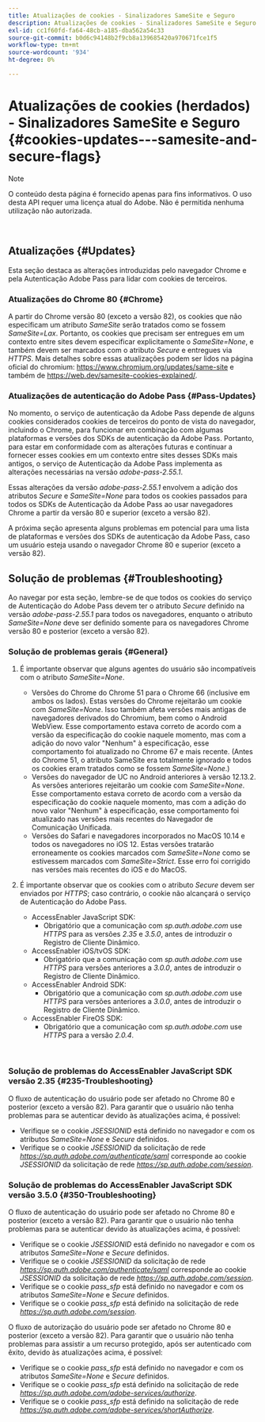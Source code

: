 ```yaml
---
title: Atualizações de cookies - Sinalizadores SameSite e Seguro
description: Atualizações de cookies - Sinalizadores SameSite e Seguro
exl-id: cc1f60fd-fa64-48cb-a185-dba562a54c33
source-git-commit: b0d6c94148b2f9cb8a139685420a970671fce1f5
workflow-type: tm+mt
source-wordcount: '934'
ht-degree: 0%

---
```


# Atualizações de cookies (herdados) - Sinalizadores SameSite e Seguro {#cookies-updates---samesite-and-secure-flags}

>[!NOTE]
>
>O conteúdo desta página é fornecido apenas para fins informativos. O uso desta API requer uma licença atual do Adobe. Não é permitida nenhuma utilização não autorizada.

</br>


## Atualizações {#Updates}

Esta seção destaca as alterações introduzidas pelo navegador Chrome e pela Autenticação Adobe Pass para lidar com cookies de terceiros.



### Atualizações do Chrome 80 {#Chrome}

A partir do Chrome versão 80 (exceto a versão 82), os cookies que não especificam um atributo *SameSite* serão tratados como se fossem *SameSite=Lax*. Portanto, os cookies que precisam ser entregues em um contexto entre sites devem especificar explicitamente o *SameSite=None*, e também devem ser marcados com o atributo *Secure* e entregues via *HTTPS*. Mais detalhes sobre essas atualizações podem ser lidos na página oficial do chromium: <https://www.chromium.org/updates/same-site> e também de <https://web.dev/samesite-cookies-explained/>.


### Atualizações de autenticação do Adobe Pass {#Pass-Updates}

No momento, o serviço de autenticação da Adobe Pass depende de alguns cookies considerados cookies de terceiros do ponto de vista do navegador, incluindo o Chrome, para funcionar em combinação com algumas plataformas e versões dos SDKs de autenticação da Adobe Pass. Portanto, para estar em conformidade com as alterações futuras e continuar a fornecer esses cookies em um contexto entre sites desses SDKs mais antigos, o serviço de Autenticação da Adobe Pass implementa as alterações necessárias na versão *adobe-pass-2.55.1*.

Essas alterações da versão *adobe-pass-2.55.1* envolvem a adição dos atributos *Secure* e *SameSite=None* para todos os cookies passados para todos os SDKs de Autenticação da Adobe Pass ao usar navegadores Chrome a partir da versão 80 e superior (exceto a versão 82).

A próxima seção apresenta alguns problemas em potencial para uma lista de plataformas e versões dos SDKs de autenticação da Adobe Pass, caso um usuário esteja usando o navegador Chrome 80 e superior (exceto a versão 82).

## Solução de problemas {#Troubleshooting}

Ao navegar por esta seção, lembre-se de que todos os cookies do serviço de Autenticação do Adobe Pass devem ter o atributo *Secure* definido na versão *adobe-pass-2.55.1* para todos os navegadores, enquanto o atributo *SameSite=None* deve ser definido somente para os navegadores Chrome versão 80 e posterior (exceto a versão 82).


### Solução de problemas gerais {#General}

1. É importante observar que alguns agentes do usuário são incompatíveis com o atributo *SameSite=None*.

   - Versões do Chrome do Chrome 51 para o Chrome 66 (inclusive em ambos os lados). Estas versões do Chrome rejeitarão um cookie com *SameSite=None*. Isso também afeta versões mais antigas de navegadores derivados do Chromium, bem como o Android WebView. Esse comportamento estava correto de acordo com a versão da especificação do cookie naquele momento, mas com a adição do novo valor &quot;Nenhum&quot; à especificação, esse comportamento foi atualizado no Chrome 67 e mais recente. (Antes do Chrome 51, o atributo SameSite era totalmente ignorado e todos os cookies eram tratados como se fossem *SameSite=None*.)
   - Versões do navegador de UC no Android anteriores à versão 12.13.2. As versões anteriores rejeitarão um cookie com *SameSite=None*. Esse comportamento estava correto de acordo com a versão da especificação do cookie naquele momento, mas com a adição do novo valor &quot;Nenhum&quot; à especificação, esse comportamento foi atualizado nas versões mais recentes do Navegador de Comunicação Unificada.
   - Versões do Safari e navegadores incorporados no MacOS 10.14 e todos os navegadores no iOS 12. Estas versões tratarão erroneamente os cookies marcados com *SameSite=None* como se estivessem marcados com *SameSite=Strict*. Esse erro foi corrigido nas versões mais recentes do iOS e do MacOS.


1. É importante observar que os cookies com o atributo *Secure* devem ser enviados por *HTTPS*; caso contrário, o cookie não alcançará o serviço de Autenticação do Adobe Pass.

   - AccessEnabler JavaScript SDK:
      - Obrigatório que a comunicação com *sp.auth.adobe.com* use *HTTPS* para as versões *2.35* e *3.5.0*, antes de introduzir o Registro de Cliente Dinâmico.
   - AccessEnabler iOS/tvOS SDK:
      - Obrigatório que a comunicação com *sp.auth.adobe.com* use *HTTPS* para versões anteriores a *3.0.0*, antes de introduzir o Registro de Cliente Dinâmico.
   - AccessEnabler Android SDK:
      - Obrigatório que a comunicação com *sp.auth.adobe.com* use *HTTPS* para versões anteriores a *3.0.0*, antes de introduzir o Registro de Cliente Dinâmico.
   - AccessEnabler FireOS SDK:
      - Obrigatório que a comunicação com *sp.auth.adobe.com* use *HTTPS* para a versão *2.0.4*.

</br>

### Solução de problemas do AccessEnabler JavaScript SDK versão 2.35 {#235-Troubleshooting}

O fluxo de autenticação do usuário pode ser afetado no Chrome 80 e posterior (exceto a versão 82). Para garantir que o usuário não tenha problemas para se autenticar devido às atualizações acima, é possível:

- Verifique se o cookie *JSESSIONID* está definido no navegador e com os atributos *SameSite=None* e *Secure* definidos.
- Verifique se o cookie *JSESSIONID* da solicitação de rede *https://sp.auth.adobe.com/authenticate/saml* corresponde ao cookie *JSESSIONID* da solicitação de rede *https://sp.auth.adobe.com/session*.


### Solução de problemas do AccessEnabler JavaScript SDK versão 3.5.0 {#350-Troubleshooting}

O fluxo de autenticação do usuário pode ser afetado no Chrome 80 e posterior (exceto a versão 82). Para garantir que o usuário não tenha problemas para se autenticar devido às atualizações acima, é possível:

- Verifique se o cookie *JSESSIONID* está definido no navegador e com os atributos *SameSite=None* e *Secure* definidos.
- Verifique se o cookie *JSESSIONID* da solicitação de rede *https://sp.auth.adobe.com/authenticate/saml* corresponde ao cookie *JSESSIONID* da solicitação de rede *https://sp.auth.adobe.com/session*.
- Verifique se o cookie *pass\_sfp* está definido no navegador e com os atributos *SameSite=None* e *Secure* definidos.
- Verifique se o cookie *pass\_sfp* está definido na solicitação de rede *https://sp.auth.adobe.com/session*.


O fluxo de autorização do usuário pode ser afetado no Chrome 80 e posterior (exceto a versão 82). Para garantir que o usuário não tenha problemas para assistir a um recurso protegido, após ser autenticado com êxito, devido às atualizações acima, é possível:

- Verifique se o cookie *pass\_sfp* está definido no navegador e com os atributos *SameSite=None* e *Secure* definidos.
- Verifique se o cookie *pass\_sfp* está definido na solicitação de rede *https://sp.auth.adobe.com/adobe-services/authorize*.
- Verifique se o cookie *pass\_sfp* está definido na solicitação de rede *https://sp.auth.adobe.com/adobe-services/shortAuthorize*.
